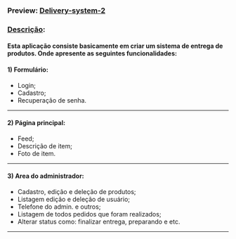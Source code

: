 ### Preview: [Delivery-system-2]()

### <u>Descrição</u>:
#### Esta aplicação consiste basicamente em criar um sistema de entrega de produtos. Onde apresente as seguintes funcionalidades:<br>
#### 1) Formulário:
* Login;<br>
* Cadastro;<br>
* Recuperação de senha.<br>
<hr>

#### 2) Página principal:<br>
* Feed;<br>
* Descrição de item;<br>
* Foto de item.<br>
<hr>

#### 3) Area do administrador:<br>
* Cadastro, edição e deleção de produtos;<br>
* Listagem edição e deleção de usuário;<br>
* Telefone do admin. e outros;<br>
* Listagem de todos pedidos que foram realizados;<br>
* Alterar status como: finalizar entrega, preparando e etc.<br>
<hr>